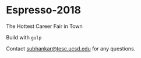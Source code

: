 # Espresso-2018
The Hottest Career Fair in Town

Build with `gulp`

Contact subhankar@tesc.ucsd.edu for any questions.


